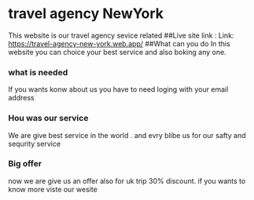 # travel agency NewYork
This website is our travel agency sevice related
##Live site link :
Link: https://travel-agency-new-york.web.app/
##What can you do
In this website you can choice your best service and also boking any one.
### what is needed
If you wants konw about us you have to need loging with your email address
### Hou was our service
We are give best service in the world . and evry blibe us for our safty and sequrity service

### Big offer
now we are give us an offer also for uk trip 30% discount. if you wants to know more viste our wesite


